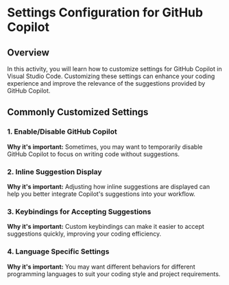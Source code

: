 # Settings Configuration for GitHub Copilot

## Overview

In this activity, you will learn how to customize settings for GitHub Copilot in Visual Studio Code. Customizing these settings can enhance your coding experience and improve the relevance of the suggestions provided by GitHub Copilot.

## Commonly Customized Settings

### 1. Enable/Disable GitHub Copilot

**Why it's important:** Sometimes, you may want to temporarily disable GitHub Copilot to focus on writing code without suggestions.

### 2. Inline Suggestion Display

**Why it's important:** Adjusting how inline suggestions are displayed can help you better integrate Copilot's suggestions into your workflow.

### 3. Keybindings for Accepting Suggestions

**Why it's important:** Custom keybindings can make it easier to accept suggestions quickly, improving your coding efficiency.

### 4. Language Specific Settings

**Why it's important:** You may want different behaviors for different programming languages to suit your coding style and project requirements.
